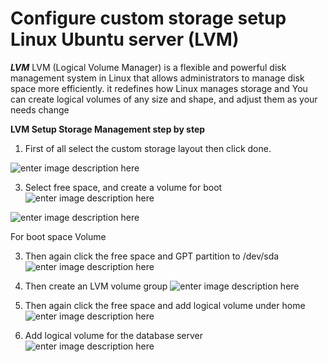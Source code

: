 # Configure custom storage setup Linux Ubuntu server (LVM)

***LVM*** 
LVM (Logical Volume Manager) is a flexible and powerful disk management system in Linux that allows administrators to manage disk space more efficiently. it redefines how Linux manages storage and You can create logical volumes of any size and shape, and adjust them as your needs change

**LVM Setup Storage Management step by step**

 1. First of all select the custom storage layout then click done.
    
 ![enter image description here](https://i.ibb.co.com/LR3mfMw/1.png)
 
 3. Select free space, and create a volume for boot![enter image description here](https://i.ibb.co.com/dLjqQMw/2.png)

 ![enter image description here](https://i.ibb.co.com/3Yx3sFg/3.png)
 
For boot space Volume

 3. Then again click the free space and GPT partition to /dev/sda ![enter image description here](https://i.ibb.co.com/vXnX9ZD/5.png)
 
 4. Then create an LVM volume group ![enter image description here](https://i.ibb.co.com/Y8vJpmK/6.png)

 5. Then again click the free space and add logical volume under home ![enter image description here](https://i.ibb.co.com/hXvHNqV/7-logical-volume-create.png)

 6. Add logical volume for the database server ![enter image description here](https://i.ibb.co.com/sqNJ1M5/7-logical-volume-create-for-database-inside-var.png)


